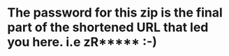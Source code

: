 # The password for this zip is the final part of the shortened URL that led you here. i.e zR***** :-)
